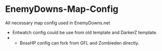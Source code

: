 # EnemyDowns-Map-Config
All necessary map config used in EnemyDowns.net

- Entwatch config could be use from old template and DarkerZ template.
- - BossHP config can fork from GFL and Zombieden directly.
